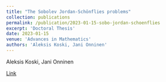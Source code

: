 ```yaml
---
title: "The Sobolev Jordan-Schönflies problems"
collection: publications
permalink: /publication/2023-01-15-sobo-jordan-schoenflies
excerpt: 'Doctoral Thesis'
date: 2023-01-15
venue: 'Advances in Mathematics'
authors: 'Aleksis Koski, Jani Onninen'
---
```

Aleksis Koski, Jani Onninen

[Link](https://www.sciencedirect.com/science/article/pii/S0001870822006120)
